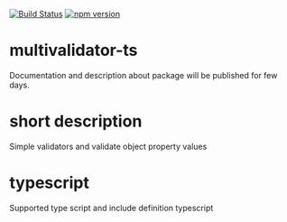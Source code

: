 [![Build Status](https://travis-ci.org/pascalsystem/multivalidator-ts.svg?branch=master)](https://travis-ci.org/pascalsystem/multivalidator-ts)
[![npm version](https://badge.fury.io/js/multivalidator-ts.svg)](http://badge.fury.io/js/multivalidator-ts)

# multivalidator-ts

Documentation and description about package will be published for few days.

# short description

Simple validators and validate object property values

# typescript

Supported type script and include definition typescript